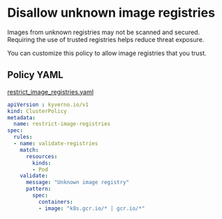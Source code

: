 # Disallow unknown image registries

Images from unknown registries may not be scanned and secured. Requiring the use of trusted registries helps reduce threat exposure. 

You can customize this policy to allow image registries that you trust.

## Policy YAML 

[restrict_image_registries.yaml](more/restrict_image_registries.yaml) 

````yaml
apiVersion : kyverno.io/v1
kind: ClusterPolicy
metadata:
  name: restrict-image-registries
spec:
  rules:
  - name: validate-registries
    match:
      resources:
        kinds:
        - Pod
    validate:
      message: "Unknown image registry"
      pattern:
        spec:
          containers:
          - image: "k8s.gcr.io/* | gcr.io/*"
````
